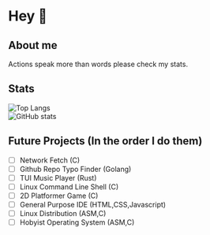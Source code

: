 # Hey 👋

## About me
Actions speak more than words please check my stats.

## Stats
![Top Langs](https://github-readme-stats.vercel.app/api/top-langs/?username=Alex-Bastola&layout=compact&theme=radical)
<br>
![GitHub stats](https://github-readme-stats.vercel.app/api?username=Alex-Bastola&theme=radical)

## Future Projects (In the order I do them)
- [ ] Network Fetch (C)
- [ ] Github Repo Typo Finder (Golang)
- [ ] TUI Music Player (Rust)
- [ ] Linux Command Line Shell (C)
- [ ] 2D Platformer Game (C)
- [ ] General Purpose IDE (HTML,CSS,Javascript)
- [ ] Linux Distribution (ASM,C)
- [ ] Hobyist Operating System (ASM,C)
